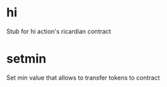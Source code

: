 <h1 class="contract"> hi </h1>

Stub for hi action's ricardian contract

<h1 class="contract"> setmin </h1>

Set min value that allows to transfer tokens to contract
